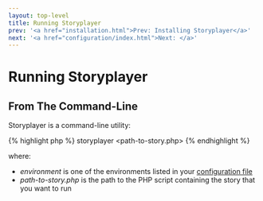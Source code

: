 ```yaml
---
layout: top-level
title: Running Storyplayer
prev: '<a href="installation.html">Prev: Installing Storyplayer</a>'
next: '<a href="configuration/index.html">Next: </a>'
---
```


# Running Storyplayer

## From The Command-Line

Storyplayer is a command-line utility:

{% highlight php %}
storyplayer <environment> <path-to-story.php>
{% endhighlight %}

where:

* _environment_ is one of the environments listed in your [configuration file](configuration.html)
* _path-to-story.php_ is the path to the PHP script containing the story that you want to run